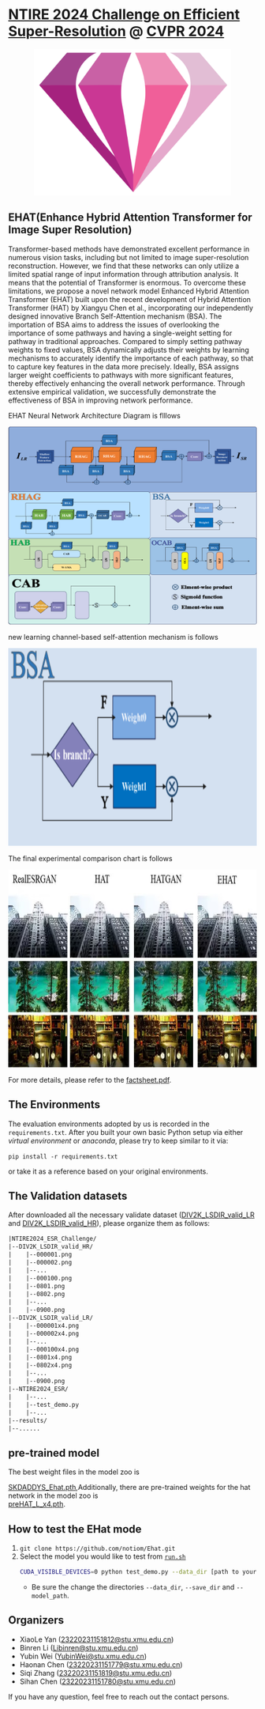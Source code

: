 # [NTIRE 2024 Challenge on Efficient Super-Resolution](https://cvlai.net/ntire/2024/) @ [CVPR 2024](https://cvpr.thecvf.com/)

<div align=center>
<img src="https://raw.githubusercontent.com/notiom/Ehat/main/figs/logo.png" width="400px"/> 
</div>

## EHAT(Enhance Hybrid Attention Transformer for Image Super Resolution)
Transformer-based methods have demonstrated excellent performance in numerous vision tasks, including but not limited to image super-resolution reconstruction. However, we find that these networks can only utilize a limited spatial range of input information through attribution analysis. It means that the potential of Transformer is enormous. To overcome these limitations, we propose a novel network model Enhanced Hybrid Attention Transformer (EHAT) built upon the recent development of Hybrid Attention Transformer (HAT) by Xiangyu Chen et al., incorporating our independently designed innovative Branch Self-Attention mechanism (BSA). The importation of BSA aims to address the issues of overlooking the importance of some pathways and having a single-weight setting for pathway in traditional approaches. Compared to simply setting pathway weights to fixed values, BSA dynamically adjusts their weights by learning mechanisms to accurately identify the importance of each pathway, so that to capture key features in the data more precisely. Ideally, BSA assigns larger weight coefficients to pathways with more significant features, thereby effectively enhancing the overall network performance. Through extensive empirical validation, we successfully demonstrate the effectiveness of BSA in improving network performance.

 EHAT Neural Network Architecture Diagram is flllows
 <div align=center>
<img src="https://raw.githubusercontent.com/notiom/Ehat/main/figs/fig1.png" height="400px" width="600px"/> 
</div>

 new learning channel-based self-attention mechanism is follows
  <div align=center>
<img src="https://raw.githubusercontent.com/notiom/Ehat/main/figs/fig2.png" height="400px" width="600px"/> 
</div>

The final experimental comparison chart is follows
  <div align=center>
<img src="https://raw.githubusercontent.com/notiom/Ehat/main/figs/fig3.jpg" height="400px" width="600px"/> 
</div>

For more details, please refer to the <a href="https://github.com/notiom/Ehat/blob/main/factsheet.pdf">factsheet.pdf</a>.

## The Environments
The evaluation environments adopted by us is recorded in the `requirements.txt`. After you built your own basic Python setup via either *virtual environment* or *anaconda*, please try to keep similar to it via:

```pip install -r requirements.txt```

or take it as a reference based on your original environments.

## The Validation datasets
After downloaded all the necessary validate dataset ([DIV2K_LSDIR_valid_LR](https://drive.google.com/file/d/1YUDrjUSMhhdx1s-O0I1qPa_HjW-S34Yj/view?usp=sharing) and [DIV2K_LSDIR_valid_HR](https://drive.google.com/file/d/1z1UtfewPatuPVTeAAzeTjhEGk4dg2i8v/view?usp=sharing)), please organize them as follows:

```
|NTIRE2024_ESR_Challenge/
|--DIV2K_LSDIR_valid_HR/
|    |--000001.png
|    |--000002.png
|    |--...
|    |--000100.png
|    |--0801.png
|    |--0802.png
|    |--...
|    |--0900.png
|--DIV2K_LSDIR_valid_LR/
|    |--000001x4.png
|    |--000002x4.png
|    |--...
|    |--000100x4.png
|    |--0801x4.png
|    |--0802x4.png
|    |--...
|    |--0900.png
|--NTIRE2024_ESR/
|    |--...
|    |--test_demo.py
|    |--...
|--results/
|--......
```

## pre-trained model
The best weight files in the model zoo is<div><a href = "https://github.com/notiom/Ehat/releases/download/vv2.0.0/SKDADDYS_Ehat.pth">SKDADDYS_Ehat.pth</a>,Additionally, there are pre-trained weights for the hat network in the model zoo is <div><a href = "https://github.com/notiom/Ehat/releases/download/vv2.0.0/preHAT_L_x4.pth">preHAT_L_x4.pth</a>.

## How to test the EHat mode
1. `git clone https://github.com/notiom/Ehat.git`
2.  Select the model you would like to test from [`run.sh`](./run.sh)
    ```bash
    CUDA_VISIBLE_DEVICES=0 python test_demo.py --data_dir [path to your data dir] --save_dir [path to your save dir] --model_path [path to your model dir] --model_id 19
    ```
    - Be sure the change the directories `--data_dir`, `--save_dir` and `--model_path`.

## Organizers
- XiaoLe Yan (23220231151812@stu.xmu.edu.cn)
- Binren Li (Libinren@stu.xmu.edu.cn)
- Yubin Wei (YubinWei@stu.xmu.edu.cn)
- Haonan Chen (23220231151779@stu.xmu.edu.cn) 
- Siqi Zhang (23220231151819@stu.xmu.edu.cn)
- Sihan Chen (23220231151780@stu.xmu.edu.cn)

If you have any question, feel free to reach out the contact persons.
